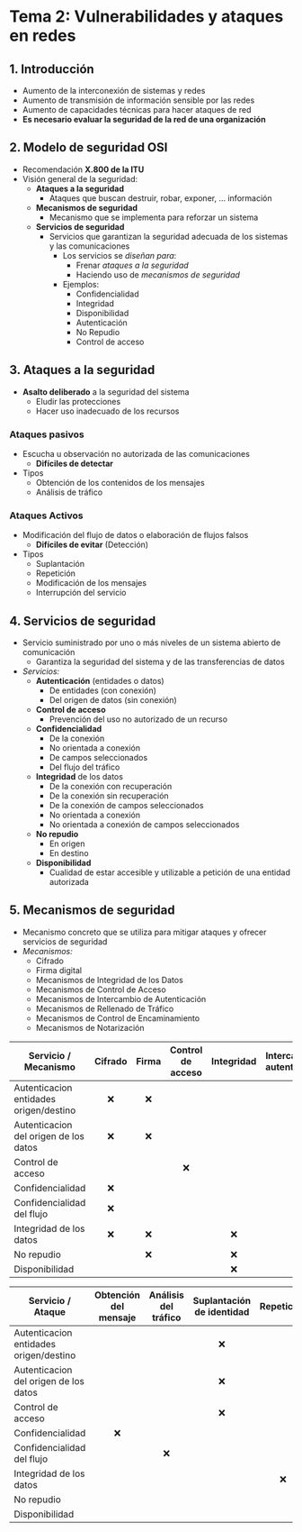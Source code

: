 # Tema 2: Vulnerabilidades y ataques en redes

## 1. Introducción

- Aumento de la interconexión de sistemas y redes
- Aumento de transmisión de información sensible por las redes
- Aumento de capacidades técnicas para hacer ataques de red
- **Es necesario evaluar la seguridad de la red de una organización**

## 2. Modelo de seguridad OSI

- Recomendación **X.800 de la ITU**
- Visión general de la seguridad:
    - **Ataques a la seguridad**
        - Ataques que buscan destruir, robar, exponer, ... información
    - **Mecanismos de seguridad**
        - Mecanismo que se implementa para reforzar un sistema
    - **Servicios de seguridad**
        - Servicios que garantizan la seguridad adecuada de los sistemas y las comunicaciones
            - Los servicios se *diseñan para*:
                - Frenar *ataques a la seguridad*
                - Haciendo uso de *mecanismos de seguridad*
            - Ejemplos:
                - Confidencialidad
                - Integridad
                - Disponibilidad
                - Autenticación
                - No Repudio
                - Control de acceso

## 3. Ataques a la seguridad

- **Asalto deliberado** a la seguridad del sistema
    - Eludir las protecciones
    - Hacer uso inadecuado de los recursos

### Ataques pasivos

- Escucha u observación no autorizada de las comunicaciones
    - **Difíciles de detectar**
- Tipos
    - Obtención de los contenidos de los mensajes
    - Análisis de tráfico

### Ataques Activos

- Modificación del flujo de datos o elaboración de flujos falsos
    - **Difíciles de evitar** (Detección)
- Tipos
    - Suplantación
    - Repetición
    - Modificación de los mensajes
    - Interrupción del servicio

## 4. Servicios de seguridad

- Servicio suministrado por uno o más niveles de un sistema abierto de comunicación
    - Garantiza la seguridad del sistema y de las transferencias de datos
- *Servicios:*
    - **Autenticación** (entidades o datos)
        - De entidades (con conexión)
        - Del origen de datos (sin conexión)
    - **Control de acceso**
        - Prevención del uso no autorizado de un recurso
    - **Confidencialidad**
        - De la conexión
        - No orientada a conexión
        - De campos seleccionados
        - Del flujo del tráfico
    - **Integridad** de los datos
        - De la conexión con recuperación
        - De la conexión sin recuperación
        - De la conexión de campos seleccionados
        - No orientada a conexión
        - No orientada a conexión de campos seleccionados
    - **No repudio**
        - En origen
        - En destino
    - **Disponibilidad**
        - Cualidad de estar accesible y utilizable a petición de una entidad autorizada

## 5. Mecanismos de seguridad

- Mecanismo concreto que se utiliza para mitigar ataques y ofrecer servicios de seguridad
- *Mecanismos:*
    - Cifrado
    - Firma digital
    - Mecanismos de Integridad de los Datos
    - Mecanismos de Control de Acceso
    - Mecanismos de Intercambio de Autenticación
    - Mecanismos de Rellenado de Tráfico
    - Mecanismos de Control de Encaminamiento
    - Mecanismos de Notarización

| Servicio / Mecanismo                   | Cifrado | Firma | Control de acceso | Integridad | Intercambio de autentificación | Relleno tráfico | Control del enrutamiento | Notarización |
|----------------------------------------|:-------:|:-----:|:-----------------:|:----------:|:------------------------------:|:---------------:|:------------------------:|:------------:|
| Autenticacion entidades origen/destino | :x:     | :x:   |                   |            | :x:                            |                 |                          |              |
| Autenticacion del origen de los datos  | :x:     | :x:   |                   |            |                                |                 |                          |              |
| Control de acceso                      |         |       | :x:               |            |                                |                 |                          |              |
| Confidencialidad                       | :x:     |       |                   |            |                                |                 | :x:                      |              |
| Confidencialidad del flujo             | :x:     |       |                   |            |                                | :x:             | :x:                      |              |
| Integridad de los datos                | :x:     | :x:   |                   | :x:        |                                |                 |                          |              |
| No repudio                             |         | :x:   |                   | :x:        |                                |                 |                          | :x:          |
| Disponibilidad                         |         |       |                   | :x:        | :x:                            |                 |                          |              |

| Servicio / Ataque                      | Obtención del mensaje | Análisis del tráfico | Suplantación de identidad | Repetición | Modificación del mensaje | Denegación de servicio (DoS) |
|----------------------------------------|:---------------------:|:--------------------:|:-------------------------:|:----------:|:------------------------:|:----------------------------:|
| Autenticacion entidades origen/destino |                       |                      | :x:                       |            |                          |                              |
| Autenticacion del origen de los datos  |                       |                      | :x:                       |            |                          |                              |
| Control de acceso                      |                       |                      | :x:                       |            |                          |                              |
| Confidencialidad                       | :x:                   |                      |                           |            |                          |                              |
| Confidencialidad del flujo             |                       | :x:                  |                           |            |                          |                              |
| Integridad de los datos                |                       |                      |                           | :x:        | :x:                      |                              |
| No repudio                             |                       |                      |                           |            |                          |                              |
| Disponibilidad                         |                       |                      |                           |            |                          | :x:                          |

